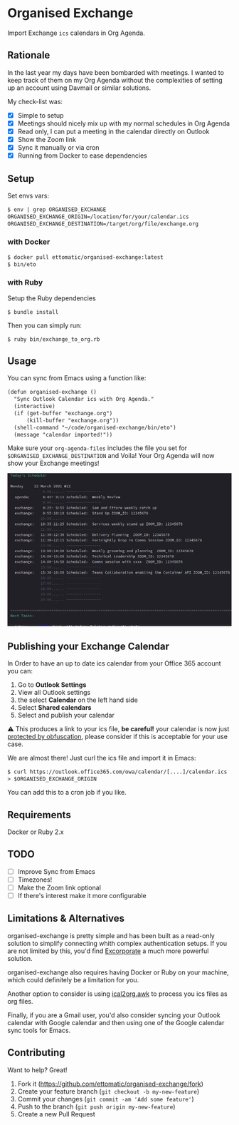 # Organised Exchange
Import Exchange `ics` calendars in Org Agenda.

## Rationale
In the last year my days have been bombarded with meetings. I wanted to keep track of them on my Org Agenda without the complexities of setting up an account using Davmail or similar solutions.

My check-list was:
- [x] Simple to setup
- [x] Meetings should nicely mix up with my normal schedules in Org Agenda
- [x] Read only, I can put a meeting in the calendar directly on Outlook
- [x] Show the Zoom link
- [x] Sync it manually or via cron
- [x] Running from Docker to ease dependencies

## Setup

Set envs vars:

```shell
$ env | grep ORGANISED_EXCHANGE
ORGANISED_EXCHANGE_ORIGIN=/location/for/your/calendar.ics
ORGANISED_EXCHANGE_DESTINATION=/target/org/file/exchange.org
```

### with Docker

```shell
$ docker pull ettomatic/organised-exchange:latest
$ bin/eto
```
### with Ruby

Setup the Ruby dependencies
```shell
$ bundle install
```
Then you can simply run:
```
$ ruby bin/exchange_to_org.rb
```

## Usage

You can sync from Emacs using a function like:
```emacs
(defun organised-exchange ()
  "Sync Outlook Calendar ics with Org Agenda."
  (interactive)
  (if (get-buffer "exchange.org")
      (kill-buffer "exchange.org"))
  (shell-command "~/code/organised-exchange/bin/eto")
  (message "calendar imported!"))
```

Make sure your `org-agenda-files` includes the file you set for `$ORGANISED_EXCHANGE_DESTINATION` and Voila! Your Org Agenda will now show your Exchange meetings!

![Screenshot](img/org-agenda.png)

## Publishing your Exchange Calendar

In Order to have an up to date ics calendar from your Office 365 account you can:
1. Go to **Outlook Settings**
2. View all Outlook settings
3. the select **Calendar** on the left hand side
4. Select **Shared calendars**
5. Select and publish your calendar

:warning: This produces a link to your ics file, **be careful!** your calendar is now just [protected by obfuscation](https://support.microsoft.com/en-us/office/introduction-to-publishing-internet-calendars-a25e68d6-695a-41c6-a701-103d44ba151d), please consider if this is acceptable for your use case.

We are almost there! Just curl the ics file and import it in Emacs:
```
$ curl https://outlook.office365.com/owa/calendar/[....]/calendar.ics > $ORGANISED_EXCHANGE_ORIGIN
```

You can add this to a cron job if you like. 

## Requirements

Docker or Ruby 2.x

## TODO

- [ ] Improve Sync from Emacs
- [ ] Timezones!
- [ ] Make the Zoom link optional
- [ ] If there's interest make it more configurable

## Limitations & Alternatives

organised-exchange is pretty simple and has been built as a read-only solution to simplify connecting whith complex authentication setups. If you are not limited by this, you'd find [Excorporate](https://github.com/emacsmirror/excorporate) a much more powerful solution. 

organised-exchange also requires having Docker or Ruby on your machine, which could definitely be a limitation for you. 

Another option to consider is using [ical2org.awk](https://orgmode.org/worg/org-tutorials/org-google-sync.html) to process you ics files as org files. 

Finally, if you are a Gmail user, you'd also consider syncing your Outlook calendar with Google calendar and then using one of the Google calendar sync tools for Emacs. 

## Contributing

Want to help? Great!
1. Fork it (<https://github.com/ettomatic/organised-exchange/fork>)
2. Create your feature branch (`git checkout -b my-new-feature`)
3. Commit your changes (`git commit -am 'Add some feature'`)
4. Push to the branch (`git push origin my-new-feature`)
5. Create a new Pull Request

